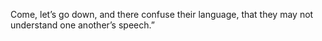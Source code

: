 Come, let’s go down, and there confuse their language, that they may not understand one another’s speech.”